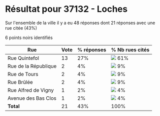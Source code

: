 # Résultat pour 37132 - Loches

Sur l'ensemble de la ville il y a eu 48 réponses dont 21 réponses avec une rue citée (43%)

6 points noirs identifiés

| Rue | Vote | % réponses | % Nb rues cités|
|-----|------|------------|----------------|
| Rue Quintefol | 13 | 27% | <img src="../../img/bar_61.gif" />&nbsp;61%|
| Rue de la République | 2 | 4% | <img src="../../img/bar_9.gif" />&nbsp;9%|
| Rue de Tours | 2 | 4% | <img src="../../img/bar_9.gif" />&nbsp;9%|
| Rue Brûlée | 2 | 4% | <img src="../../img/bar_9.gif" />&nbsp;9%|
| Rue Alfred de Vigny | 1 | 2% | <img src="../../img/bar_4.gif" />&nbsp;4%|
| Avenue des Bas Clos | 1 | 2% | <img src="../../img/bar_4.gif" />&nbsp;4%|
| **Total** | 21 | 43% | 100%|
